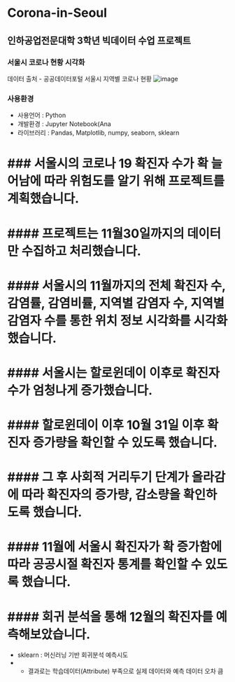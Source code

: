 # Corona-in-Seoul


## 인하공업전문대학 3학년 빅데이터 수업 프로젝트

### 서울시 코로나 현황 시각화

데이터 출처 - 공공데이터포털 서울시 지역별 코로나 현황
![image](https://user-images.githubusercontent.com/71078707/125554975-abd514f6-ebd6-427a-b1a1-95722d2604cc.png)

### 사용환경
- 사용언어 : Python
- 개발환경 : Jupyter Notebook(Ana
- 라이브러리 : Pandas, Matplotlib, numpy, seaborn, sklearn

# ### 서울시의 코로나 19 확진자 수가 확 늘어남에 따라 위험도를 알기 위해 프로젝트를 계획했습니다.
# 
# #### 프로젝트는 11월30일까지의 데이터만 수집하고 처리했습니다.
# #### 서울시의 11월까지의 전체 확진자 수, 감염률, 감염비률, 지역별 감염자 수, 지역별 감염자 수를 통한 위치 정보 시각화를 시각화 했습니다.
# 
# #### 서울시는 할로윈데이 이후로 확진자 수가 엄청나게 증가했습니다.
# #### 할로윈데이 이후 10월 31일 이후 확진자 증가량을 확인할 수 있도록 했습니다.
# #### 그 후 사회적 거리두기 단계가 올라감에 따라 확진자의 증가량, 감소량을 확인하도록 했습니다.
# 
# #### 11월에 서울시 확진자가 확 증가함에 따라 공공시절 확진자 통계를 확인할 수 있도록 했습니다.
# #### 회귀 분석을 통해 12월의 확진자를 예측해보았습니다.
- sklearn : 머신러닝 기반 회귀분석 예측시도
- - 결과로는 학습데이터(Attribute) 부족으로 실제 데이터와 예측 데이터 오차 큼
